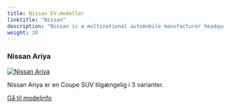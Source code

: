 ```yaml
---
title: Nissan EV-modeller
linktitle: "Nissan"
description: "Nissan is a multinational automobile manufacturer headquartered in Yokohama, Japan. It was founded in 1933 as the 'Nissan Motor Company Ltd.' and has since become one of the largest automakers in the world. Nissan offers a wide range of vehicles, from small city cars to luxury sedans and SUVs. "
weight: 30
---
```

<!-- markdownlint-disable MD033 -->
<!-- markdownlint-disable MD010 -->


<div class="container p-3 mb-4 bg-body-tertiary rounded border">
<h3> Nissan Ariya</h3>
	<div class="row">
		<div class="col col-12 col-md-6">
			<a href="ariya"><img src="https://media.evkx.net/multimedia/models/nissan/ariya/ariya_63kwh/main_1_st.jpg" class="img-fluid" alt="Nissan Ariya" ></a>
		</div>
		<div class="col col-12 col-md-6">
<p>
Nissan Ariya er en Coupe SUV tilgængelig i 3 varianter.
</p>
	<a href="ariya/" class="btn btn-outline-primary" role="button">Gå til modelinfo</a>
		</div>
	</div>
</div>
